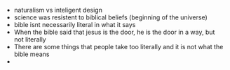 - naturalism vs inteligent design
- science was resistent to biblical beliefs (beginning of the universe)
- bible isnt necessarily literal in what it says
- When the bible said that jesus is the door, he is the door in a way, but not literally
- There are some things that people take too literally and it is not what the bible means
- 